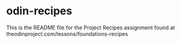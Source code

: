 # odin-recipes
This is the README file for the Project Recipes assignment found at theodinproject.com/lessons/foundations-recipes